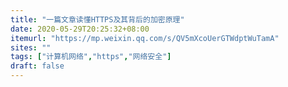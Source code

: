 ```yaml
---
title: "一篇文章读懂HTTPS及其背后的加密原理"
date: 2020-05-29T20:25:32+08:00
itemurl: "https://mp.weixin.qq.com/s/QV5mXcoUerGTWdptWuTamA"
sites: ""
tags: ["计算机网络","https","网络安全"]
draft: false
---
```


